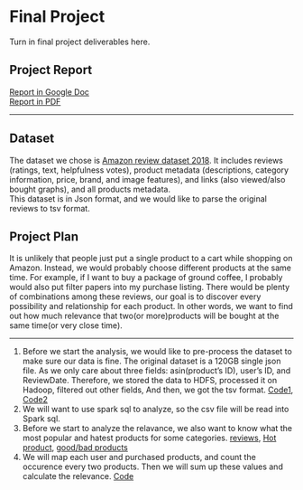 # Final Project

Turn in final project deliverables here.

## Project Report
[Report in Google Doc](https://docs.google.com/document/d/1bmzZ2TO4tE5mYmTCUBtwjCCvIJoKpjykm1uF5LLd-HY/edit?usp=sharing)  
[Report in PDF](https://drive.google.com/file/d/1iu4ooD8Wm0Z0mP8x5EJhG04Spud2mBs7/view?usp=sharing)

-----

## Dataset
The dataset we chose is [Amazon review dataset 2018](http://deepyeti.ucsd.edu/jianmo/amazon/index.html). It includes reviews (ratings, text, helpfulness votes), product metadata (descriptions, category information, price, brand, and image features), and links (also viewed/also bought graphs), and all products metadata.   
This dataset is in Json format, and we would like to parse the original reviews to tsv format.  


## Project Plan

It is unlikely that people just put a single product to a cart while shopping on Amazon.
Instead, we would probably choose different products at the same time. For example, if I want to buy
a package of ground coffee, I probably would also put filter papers into my purchase listing. There
would be plenty of combinations among these reviews, our goal is to discover every possibility and
relationship for each product. In other words, we want to find out how much relevance that 
two(or more)products will be bought at the same time(or very close time).

----
1. Before we start the analysis, we would like to pre-process the dataset to make sure our data is fine.
The original dataset is a 120GB single json file. As we only care about three fields: asin(product’s ID),
user’s ID, and ReviewDate. Therefore, we stored the data to HDFS, processed it on Hadoop, filtered out other fields, And then, we got the tsv format.  [Code1](https://github.com/usf-cs677-fa20/P4-jerry-jiachen-p4/blob/main/data_transform.ipynb), [Code2](https://github.com/usf-cs677-fa20/P4-jerry-jiachen-p4/blob/main/amazon_data_parser.ipynb)  
2. We will want to use spark sql to analyze, so the csv file will be read into Spark sql. 
3. Before we start to analyze the relavance, we also want to know what the most popular and hatest products for some categories. [reviews](https://github.com/usf-cs677-fa20/P4-jerry-jiachen-p4/blob/main/task3_top_review.ipynb), [Hot product](https://github.com/usf-cs677-fa20/P4-jerry-jiachen-p4/blob/main/task3_hot_product_average_score.ipynb), [good/bad products](https://github.com/usf-cs677-fa20/P4-jerry-jiachen-p4/blob/main/task3_good_bad_hot_products.ipynb)
4. We will map each user and purchased products, and count the occurence every two products. Then we will sum up these values and calculate the relevance. [Code](https://github.com/usf-cs677-fa20/P4-jerry-jiachen-p4/blob/main/products_relationship.ipynb)


